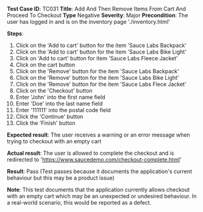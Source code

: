 **Test Case ID**: TC031
**Title**: Add And Then Remove Items From Cart And Proceed To Checkout
**Type** Negative
**Severity**: Major
**Precondition**: The user has logged in and is on the inventory page './inventory.html'

**Steps**:
1. Click on the 'Add to cart' button for the item 'Sauce Labs Backpack'
2. Click on the 'Add to cart' button for the item 'Sauce Labs Bike Light'
3. Click on 'Add to cart' button for item 'Sauce Labs Fleece Jacket'
4. Click on the cart button
5. Click on the 'Remove' button for the item 'Sauce Labs Backpack'
6. Click on the 'Remove' button for the item 'Sauce Labs Bike Light'
7. Click on the 'Remove' button for the item 'Sauce Labs Flece Jacket'
8. Click on the 'Checkout' button
9. Enter 'John' into the first name field
10. Enter 'Doe' into the last name field
11. Enter '111111' into the postal code field
12. Click the 'Continue' button
13. Click the 'Finish' button

**Expected result**: The user receives a warning or an error message when trying to checkout with an empty cart

**Actual result**: The user is allowed to complete the checkout and is redirected to 'https://www.saucedemo.com/checkout-complete.html'

**Result**: Pass (Test passes because it documents the application's current behaviour but this may be a product issue)

**Note**: This test documents that the application currently allows checkout with an empty cart which may be an unexpected or undesired behaviour. In a real-world scenario, this would be reported as a defect.